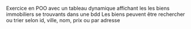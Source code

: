 Exercice en POO avec un tableau dynamique affichant les les biens immobiliers se trouvants dans une bdd
Les biens peuvent être rechercher ou trier selon id, ville, nom, prix ou par adresse 
